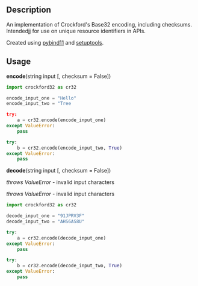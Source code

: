 ## Description 

An implementation of Crockford's Base32 encoding, including checksums. Intendedjj for use on unique resource identifiers in APIs.

Created using [pybind11](https://github.com/pybind/pybind11) and [setuptools](https://pypi.org/project/setuptools/).

## Usage 

**encode**(string input [, checksum = False])

```python
import crockford32 as cr32

encode_input_one = "Hello"
encode_input_two = "Tree

try:
	a = cr32.encode(encode_input_one)
except ValueError:
	pass    

try:
	b = cr32.encode(encode_input_two, True)
except ValueError:
	pass    

```

**decode**(string input [, checksum = False])

*throws ValueError* - invalid input characters

*throws ValueError* - invalid input characters 

```python
import crockford32 as cr32

decode_input_one = "91JPRV3F"
decode_input_two = "AHS6AS8U"

try:
	a = cr32.encode(decode_input_one)
except ValueError:
	pass    

try:
	b = cr32.encode(decode_input_two, True)
except ValueError:
	pass    

```